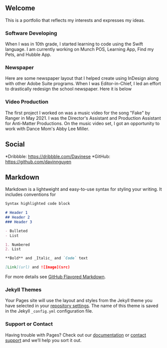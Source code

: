 ## Welcome

This is a portfolio that reflects my interests and expresses my ideas. 

### Software Developing

When I was in 10th grade, I started learning to code using the Swift language. I am currently working on Munch POS, Learning App, Find my Pets, and Hubble App.

### Newspaper

Here are some newspaper layout that I helped create using InDesign along with other Adobe Suite programs. When I was Editor-in-Chief, I led an effort to drastically redesign the school newspaper. Here it is below

### Video Production

The first project I worked on was a music video for the song "Fake" by Ranger in May 2021. I was the Director's Assistant and Production Assistant for Anti-Matter Productions. On the music video set, I got an opportunity to work with Dance Mom's Abby Lee Miller.

## Social

*Dribbble: https://dribbble.com/Davinese
*GitHub: https://github.com/davinnguyen

## Markdown

Markdown is a lightweight and easy-to-use syntax for styling your writing. It includes conventions for

```markdown
Syntax highlighted code block

# Header 1
## Header 2
### Header 3

- Bulleted
- List

1. Numbered
2. List

**Bold** and _Italic_ and `Code` text

[Link](url) and ![Image](src)
```

For more details see [GitHub Flavored Markdown](https://guides.github.com/features/mastering-markdown/).

### Jekyll Themes

Your Pages site will use the layout and styles from the Jekyll theme you have selected in your [repository settings](https://github.com/davinnguyen/davinese/settings/pages). The name of this theme is saved in the Jekyll `_config.yml` configuration file.

### Support or Contact

Having trouble with Pages? Check out our [documentation](https://docs.github.com/categories/github-pages-basics/) or [contact support](https://support.github.com/contact) and we’ll help you sort it out.
